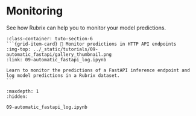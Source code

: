 # <span class="tuto-section-6"></span>Monitoring

See how Rubrix can help you to monitor your model predictions.

````{grid} 1 1 2 2
:class-container: tuto-section-6
```{grid-item-card} 💾 Monitor predictions in HTTP API endpoints
:img-top: ../_static/tutorials/09-automatic_fastapi/gallery_thumbnail.png
:link: 09-automatic_fastapi_log.ipynb

Learn to monitor the predictions of a FastAPI inference endpoint and log model predictions in a Rubrix dataset.
```
````

```{toctree}
:maxdepth: 1
:hidden:

09-automatic_fastapi_log.ipynb
```

